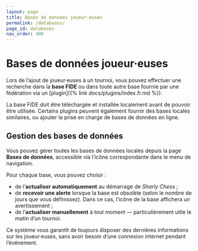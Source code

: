 ```yaml
---
layout: page
title: Bases de données joueur·euses
permalink: /databases/
page_id: databases
nav_order: 400
---
```


# Bases de données joueur·euses

Lors de l’ajout de joueur·euses à un tournoi, vous pouvez effectuer une recherche dans la **base FIDE** ou dans toute autre base fournie par une fédération via un [plugin]({% link docs/plugins/index.fr.md %}).

La base FIDE doit être téléchargée et installée localement avant de pouvoir être utilisée. Certains plugins peuvent également fournir des bases locales similaires, ou ajouter la prise en charge de bases de données en ligne.

## Gestion des bases de données

Vous pouvez gérer toutes les bases de données locales depuis la page **Bases de données**, accessible via l’icône correspondante dans le menu de navigation.

Pour chaque base, vous pouvez choisir :
- de l’**actualiser automatiquement** au démarrage de _Sharly Chess_ ;
- de **recevoir une alerte** lorsque la base est obsolète (selon le nombre de jours que vous définissez). Dans ce cas, l’icône de la base affichera un avertissement ;
- de l’**actualiser manuellement** à tout moment — particulièrement utile le matin d’un tournoi.

Ce système vous garantit de toujours disposer des dernières informations sur les joueur·euses, sans avoir besoin d’une connexion internet pendant l’événement.
